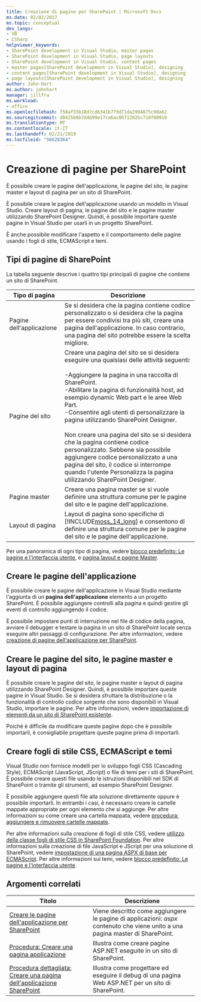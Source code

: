 ```yaml
---
title: Creazione di pagine per SharePoint | Microsoft Docs
ms.date: 02/02/2017
ms.topic: conceptual
dev_langs:
- VB
- CSharp
helpviewer_keywords:
- SharePoint development in Visual Studio, master pages
- SharePoint development in Visual Studio, page layouts
- SharePoint development in Visual Studio, content pages
- master pages[SharePoint development in Visual Studio], designing
- content pages[SharePoint development in Visual Studio], designing
- page layouts[SharePoint development in Visual Studio], designing
author: John-Hart
ms.author: johnhart
manager: jillfra
ms.workload:
- office
ms.openlocfilehash: f58af55b18d7cd6341b779d71da2994875c98a62
ms.sourcegitcommit: d0425b6b7d4b99e17ca6ac0671282bc718f80910
ms.translationtype: MT
ms.contentlocale: it-IT
ms.lasthandoff: 02/21/2019
ms.locfileid: "56628364"
---
```

# <a name="create-pages-for-sharepoint"></a>Creazione di pagine per SharePoint
  È possibile creare le pagine dell'applicazione, le pagine del sito, le pagine master e layout di pagina per un sito di SharePoint.

 È possibile creare le pagine dell'applicazione usando un modello in Visual Studio. Creare layout di pagina, le pagine del sito e le pagine master utilizzando SharePoint Designer. Quindi, è possibile importare queste pagine in Visual Studio per usarli in un progetto SharePoint.

 È anche possibile modificare l'aspetto e il comportamento delle pagine usando i fogli di stile, ECMAScript e temi.

## <a name="types-of-sharepoint-pages"></a>Tipi di pagine di SharePoint
 La tabella seguente descrive i quattro tipi principali di pagine che contiene un sito di SharePoint.

|Tipo di pagina|Descrizione|
|---------------|-----------------|
|Pagine dell'applicazione|Se si desidera che la pagina contiene codice personalizzato o si desidera che la pagina per essere condivisi tra più siti, creare una pagina dell'applicazione. In caso contrario, una pagina del sito potrebbe essere la scelta migliore.|
|Pagine del sito|Creare una pagina del sito se si desidera eseguire una qualsiasi delle attività seguenti:<br /><br /> -Aggiungere la pagina in una raccolta di SharePoint.<br />-Abilitare la pagina di funzionalità host, ad esempio dynamic Web part e le aree Web Part.<br />-Consentire agli utenti di personalizzare la pagina utilizzando SharePoint Designer.<br /><br /> Non creare una pagina del sito se si desidera che la pagina contiene codice personalizzato. Sebbene sia possibile aggiungere codice personalizzato a una pagina del sito, il codice si interrompe quando l'utente Personalizza la pagina utilizzando SharePoint Designer.|
|Pagine master|Creare una pagina master se si vuole definire una struttura comune per le pagine del sito e le pagine dell'applicazione.|
|Layout di pagina|Layout di pagina sono specifiche di [!INCLUDE[moss_14_long](../sharepoint/includes/moss-14-long-md.md)] e consentono di definire una struttura comune per le pagine del sito e le pagine dell'applicazione.|

 Per una panoramica di ogni tipo di pagina, vedere [blocco predefinito: Le pagine e l'interfaccia utente](http://go.microsoft.com/fwlink/?LinkID=182095), e [pagina layout e pagine Master](http://go.microsoft.com/fwlink/?LinkID=182096).

## <a name="create-application-pages"></a>Creare le pagine dell'applicazione
 È possibile creare le pagine dell'applicazione in Visual Studio mediante l'aggiunta di un **pagina dell'applicazione** elemento a un progetto SharePoint. È possibile aggiungere controlli alla pagina e quindi gestire gli eventi di controllo aggiungendo il codice.

 È possibile impostare punti di interruzione nel file di codice della pagina, avviare il debugger e testare la pagina in un sito di SharePoint locale senza eseguire altri passaggi di configurazione. Per altre informazioni, vedere [creazione di pagine dell'applicazione per SharePoint](../sharepoint/creating-application-pages-for-sharepoint.md).

## <a name="create-site-pages-master-pages-and-page-layouts"></a>Creare le pagine del sito, le pagine master e layout di pagina
 È possibile creare le pagine del sito, le pagine master e layout di pagina utilizzando SharePoint Designer. Quindi, è possibile importare queste pagine in Visual Studio. Se si desidera sfruttare la distribuzione o la funzionalità di controllo codice sorgente che sono disponibili in Visual Studio, importare le pagine. Per altre informazioni, vedere [importazione di elementi da un sito di SharePoint esistente](../sharepoint/importing-items-from-an-existing-sharepoint-site.md).

 Poiché è difficile da modificare queste pagine dopo che è possibile importarli, è consigliabile progettare queste pagine prima di importarli.

## <a name="create-cascading-style-sheets-ecmascript-and-themes"></a>Creare fogli di stile CSS, ECMAScript e temi
 Visual Studio non fornisce modelli per lo sviluppo fogli CSS (Cascading Style), ECMAScript (JavaScript, JScript) o file di temi per i siti di SharePoint. È possibile creare questi file usando le istruzioni disponibili nel SDK di SharePoint o tramite gli strumenti, ad esempio SharePoint Designer.

 È possibile aggiungere questi file alla soluzione direttamente oppure è possibile importarli. In entrambi i casi, è necessario creare le cartelle mappate appropriate per ogni elemento che si aggiunge. Per altre informazioni su come creare una cartella mappata, vedere [procedura: aggiungere e rimuovere cartelle mappate](../sharepoint/how-to-add-and-remove-mapped-folders.md).

 Per altre informazioni sulla creazione di fogli di stile CSS, vedere [utilizzo della classe fogli di stile CSS in SharePoint Foundation](http://go.microsoft.com/fwlink/?LinkID=182098). Per altre informazioni sulla creazione di file JavaScript e JScript per una soluzione di SharePoint, vedere [impostazione di una pagina ASPX di base per ECMAScript](http://go.microsoft.com/fwlink/?LinkID=182099). Per altre informazioni sui temi, vedere [blocco predefinito: Le pagine e l'interfaccia utente](http://go.microsoft.com/fwlink/?LinkID=182095).

## <a name="related-topics"></a>Argomenti correlati

|Titolo|Descrizione|
|-----------|-----------------|
|[Creare le pagine dell'applicazione per SharePoint](../sharepoint/creating-application-pages-for-sharepoint.md)|Viene descritto come aggiungere le pagine di applicazioni: *aspx* contenuto che viene unito a una pagina master di SharePoint.|
|[Procedura: Creare una pagina applicazione](../sharepoint/how-to-create-an-application-page.md)|Illustra come creare pagine ASP.NET eseguite in un sito di SharePoint.|
|[Procedura dettagliata: Creare una pagina dell'applicazione SharePoint](../sharepoint/walkthrough-creating-a-sharepoint-application-page.md)|Illustra come progettare ed eseguire il debug di una pagina Web ASP.NET per un sito di SharePoint.|
